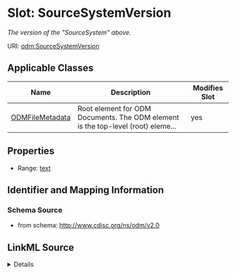# Slot: SourceSystemVersion


_The version of the "SourceSystem" above._



URI: [odm:SourceSystemVersion](http://www.cdisc.org/ns/odm/v2.0/SourceSystemVersion)



<!-- no inheritance hierarchy -->




## Applicable Classes

| Name | Description | Modifies Slot |
| --- | --- | --- |
[ODMFileMetadata](ODMFileMetadata.md) | Root element for ODM Documents. The ODM element is the top-level (root) eleme... |  yes  |







## Properties

* Range: [text](text.md)





## Identifier and Mapping Information







### Schema Source


* from schema: http://www.cdisc.org/ns/odm/v2.0




## LinkML Source

<details>
```yaml
name: SourceSystemVersion
description: The version of the "SourceSystem" above.
from_schema: http://www.cdisc.org/ns/odm/v2.0
rank: 1000
alias: SourceSystemVersion
domain_of:
- ODMFileMetadata
range: text

```
</details>